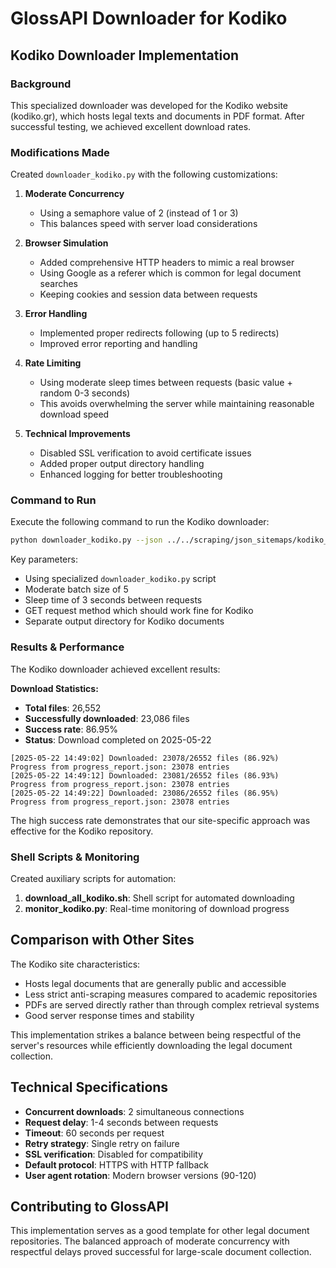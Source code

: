 # GlossAPI Downloader for Kodiko

## Kodiko Downloader Implementation

### Background
This specialized downloader was developed for the Kodiko website (kodiko.gr), which hosts legal texts and documents in PDF format. After successful testing, we achieved excellent download rates.

### Modifications Made
Created `downloader_kodiko.py` with the following customizations:

1. **Moderate Concurrency**
   - Using a semaphore value of 2 (instead of 1 or 3)
   - This balances speed with server load considerations

2. **Browser Simulation**
   - Added comprehensive HTTP headers to mimic a real browser
   - Using Google as a referer which is common for legal document searches
   - Keeping cookies and session data between requests

3. **Error Handling**
   - Implemented proper redirects following (up to 5 redirects)
   - Improved error reporting and handling

4. **Rate Limiting**
   - Using moderate sleep times between requests (basic value + random 0-3 seconds)
   - This avoids overwhelming the server while maintaining reasonable download speed

5. **Technical Improvements**
   - Disabled SSL verification to avoid certificate issues
   - Added proper output directory handling
   - Enhanced logging for better troubleshooting

### Command to Run
Execute the following command to run the Kodiko downloader:

```bash
python downloader_kodiko.py --json ../../scraping/json_sitemaps/kodiko_pdf.json --type pdf --req get --output ../../downloads/kodiko --batch 5 --sleep 3
```

Key parameters:
- Using specialized `downloader_kodiko.py` script
- Moderate batch size of 5
- Sleep time of 3 seconds between requests
- GET request method which should work fine for Kodiko
- Separate output directory for Kodiko documents

### Results & Performance
The Kodiko downloader achieved excellent results:

**Download Statistics:**
- **Total files**: 26,552
- **Successfully downloaded**: 23,086 files 
- **Success rate**: 86.95%
- **Status**: Download completed on 2025-05-22

```
[2025-05-22 14:49:02] Downloaded: 23078/26552 files (86.92%)
Progress from progress_report.json: 23078 entries
[2025-05-22 14:49:12] Downloaded: 23081/26552 files (86.93%)
Progress from progress_report.json: 23078 entries
[2025-05-22 14:49:22] Downloaded: 23086/26552 files (86.95%)
Progress from progress_report.json: 23078 entries
```

The high success rate demonstrates that our site-specific approach was effective for the Kodiko repository.

### Shell Scripts & Monitoring
Created auxiliary scripts for automation:

1. **download_all_kodiko.sh**: Shell script for automated downloading
2. **monitor_kodiko.py**: Real-time monitoring of download progress

## Comparison with Other Sites

The Kodiko site characteristics:
- Hosts legal documents that are generally public and accessible
- Less strict anti-scraping measures compared to academic repositories
- PDFs are served directly rather than through complex retrieval systems
- Good server response times and stability

This implementation strikes a balance between being respectful of the server's resources while efficiently downloading the legal document collection.

## Technical Specifications

- **Concurrent downloads**: 2 simultaneous connections
- **Request delay**: 1-4 seconds between requests  
- **Timeout**: 60 seconds per request
- **Retry strategy**: Single retry on failure
- **SSL verification**: Disabled for compatibility
- **Default protocol**: HTTPS with HTTP fallback
- **User agent rotation**: Modern browser versions (90-120)

## Contributing to GlossAPI

This implementation serves as a good template for other legal document repositories. The balanced approach of moderate concurrency with respectful delays proved successful for large-scale document collection.